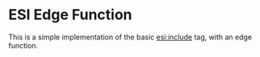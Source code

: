# ESI Edge Function

This is a simple implementation of the basic <esi:include> tag, with an edge function.